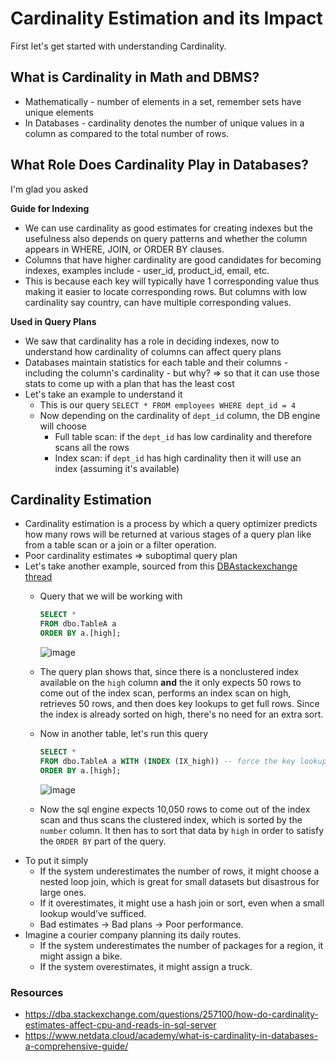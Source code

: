 
# Cardinality Estimation and its Impact

First let's get started with understanding Cardinality.

## **What is Cardinality in Math and DBMS?**
  - Mathematically - number of elements in a set, remember sets have unique elements
  - In Databases - cardinality denotes the number of unique values in a column as compared to the total number of rows.

## **What Role Does Cardinality Play in Databases?**
I'm glad you asked

**Guide for Indexing**
  - We can use cardinality as good estimates for creating indexes but the usefulness also depends on query patterns and whether the column appears in WHERE, JOIN, or ORDER BY clauses.
  - Columns that have higher cardinality are good candidates for becoming indexes, examples include - user_id, product_id, email, etc.
  - This is because each key will typically have 1 corresponding value thus making it easier to locate corresponding rows. But columns with low cardinality say country, can have multiple corresponding values.


 **Used in Query Plans**
   - We saw that cardinality has a role in deciding indexes, now to understand how cardinality of columns can affect query plans
   - Databases maintain statistics for each table and their columns - including the column's cardinality - but why? => so that it can use those stats to come up with a plan that has the least cost
   - Let's take an example to understand it
     - This is our query `SELECT * FROM employees WHERE dept_id = 4`
     - Now depending on the cardinality of `dept_id` column, the DB engine will choose
       - Full table scan: if the `dept_id` has low cardinality and therefore scans all the rows
       - Index scan: if `dept_id` has high cardinality then it will use an index (assuming it's available)


## **Cardinality Estimation**
  - Cardinality estimation is a process by which a query optimizer predicts how many rows will be returned at various stages of a query plan like from a table scan or a join or a filter operation.
  - Poor cardinality estimates => suboptimal query plan
  - Let's take another example, sourced from this [DBAstackexchange thread](https://dba.stackexchange.com/questions/257100/how-do-cardinality-estimates-affect-cpu-and-reads-in-sql-server)
    - Query that we will be working with
      ```sql
      SELECT * 
      FROM dbo.TableA a
      ORDER BY a.[high];
      ```
      ![image](https://github.com/user-attachments/assets/33e9db9a-5152-47b0-baec-9d3d97ce3bb3)

    - The query plan shows that, since there is a nonclustered index available on the `high` column **and** the it only expects 50 rows to come out of the index scan, performs an index scan on high, retrieves 50 rows, and then does key lookups to get full rows. Since the index is already sorted on high, there's no need for an extra sort.
    - Now in another table, let's run this query
      ```sql
      SELECT * 
      FROM dbo.TableA a WITH (INDEX (IX_high)) -- force the key lookup plan
      ORDER BY a.[high];
      ```
      ![image](https://github.com/user-attachments/assets/992bc55b-b529-4e5c-91ef-ce1c0af3bf41)

    - Now the sql engine expects 10,050 rows to come out of the index scan and thus scans the clustered index, which is sorted by the `number` column. It then has to sort that data by `high` in order to satisfy the `ORDER BY` part of the query.
  - To put it simply
    - If the system underestimates the number of rows, it might choose a nested loop join, which is great for small datasets but disastrous for large ones.
    - If it overestimates, it might use a hash join or sort, even when a small lookup would’ve sufficed.
    - Bad estimates → Bad plans → Poor performance.
  - Imagine a courier company planning its daily routes.
    - If the system underestimates the number of packages for a region, it might assign a bike.
    - If the system overestimates, it might assign a truck.


### Resources
- https://dba.stackexchange.com/questions/257100/how-do-cardinality-estimates-affect-cpu-and-reads-in-sql-server
- https://www.netdata.cloud/academy/what-is-cardinality-in-databases-a-comprehensive-guide/
